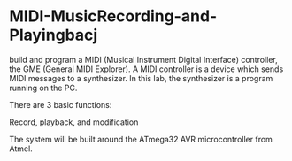 # MIDI-MusicRecording-and-Playingbacj
build and program a MIDI (Musical Instrument Digital Interface) controller, the GME (General MIDI Explorer). A MIDI controller is a device which sends MIDI messages to a synthesizer. In this lab, the synthesizer is a program running on the PC.

There are 3 basic functions:

Record, playback, and modification

The system will be built around the ATmega32 AVR microcontroller from Atmel.
